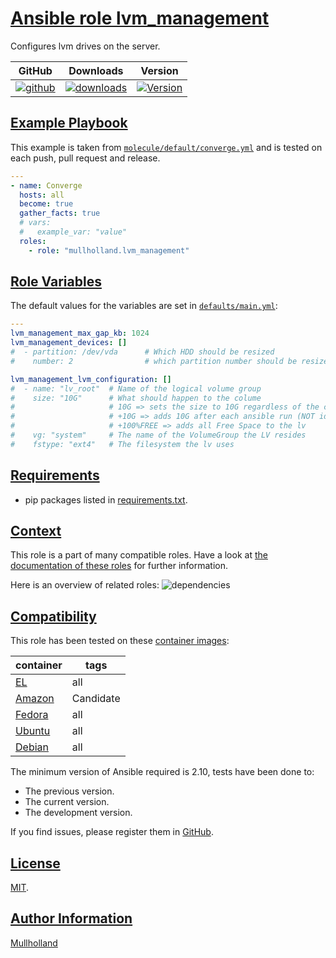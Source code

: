 # [Ansible role lvm_management](#lvm_management)

Configures lvm drives on the server.

|GitHub|Downloads|Version|
|------|---------|-------|
|[![github](https://github.com/mullholland/ansible-role-lvm_management/actions/workflows/molecule.yml/badge.svg)](https://github.com/mullholland/ansible-role-lvm_management/actions/workflows/molecule.yml)|[![downloads](https://img.shields.io/ansible/role/d/mullholland/lvm_management)](https://galaxy.ansible.com/mullholland/lvm_management)|[![Version](https://img.shields.io/github/release/mullholland/ansible-role-lvm_management.svg)](https://github.com/mullholland/ansible-role-lvm_management/releases/)|
## [Example Playbook](#example-playbook)

This example is taken from [`molecule/default/converge.yml`](https://github.com/mullholland/ansible-role-lvm_management/blob/master/molecule/default/converge.yml) and is tested on each push, pull request and release.

```yaml
---
- name: Converge
  hosts: all
  become: true
  gather_facts: true
  # vars:
  #   example_var: "value"
  roles:
    - role: "mullholland.lvm_management"
```



## [Role Variables](#role-variables)

The default values for the variables are set in [`defaults/main.yml`](https://github.com/mullholland/ansible-role-lvm_management/blob/master/defaults/main.yml):

```yaml
---
lvm_management_max_gap_kb: 1024
lvm_management_devices: []
#  - partition: /dev/vda      # Which HDD should be resized
#    number: 2                # which partition number should be resized

lvm_management_lvm_configuration: []
#  - name: "lv_root"  # Name of the logical volume group
#    size: "10G"      # What should happen to the colume
#                     # 10G => sets the size to 10G regardless of the current size (WARNING DO NOT SHRINK IT!!!!!!)
#                     # +10G => adds 10G after each ansible run (NOT idempotent!!!)
#                     # +100%FREE => adds all Free Space to the lv
#    vg: "system"     # The name of the VolumeGroup the LV resides
#    fstype: "ext4"   # The filesystem the lv uses
```

## [Requirements](#requirements)

- pip packages listed in [requirements.txt](https://github.com/mullholland/ansible-role-lvm_management/blob/master/requirements.txt).


## [Context](#context)

This role is a part of many compatible roles. Have a look at [the documentation of these roles](https://mullholland.net) for further information.

Here is an overview of related roles:
![dependencies](https://raw.githubusercontent.com/mullholland/ansible-role-lvm_management/png/requirements.png "Dependencies")

## [Compatibility](#compatibility)

This role has been tested on these [container images](https://hub.docker.com/u/mullholland):

|container|tags|
|---------|----|
|[EL](https://hub.docker.com/r/mullholland/enterpriselinux)|all|
|[Amazon](https://hub.docker.com/r/mullholland/amazonlinux)|Candidate|
|[Fedora](https://hub.docker.com/r/mullholland/fedora/)|all|
|[Ubuntu](https://hub.docker.com/r/mullholland/ubuntu)|all|
|[Debian](https://hub.docker.com/r/mullholland/debian)|all|

The minimum version of Ansible required is 2.10, tests have been done to:

- The previous version.
- The current version.
- The development version.

If you find issues, please register them in [GitHub](https://github.com/mullholland/ansible-role-lvm_management/issues).

## [License](#license)

[MIT](https://github.com/mullholland/ansible-role-lvm_management/blob/master/LICENSE).

## [Author Information](#author-information)

[Mullholland](https://mullholland.net)

